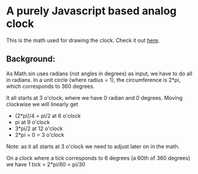 # A purely Javascript based analog clock

This is the math used for drawing the clock. Check it out [here](https://htmlpreview.github.io/?https://github.com/2bonahill/analog-clock/blob/main/index.html).

## Background:
 
As Math.sin uses radians (not angles in degrees) as input, we have to do all in radians. In a unit circle (where radius = 1), the circumference is 2*pi, which corresponds to 360 degrees.
  
It all starts at 3 o'clock, where we have 0 radian and 0 degrees. Moving clockwise we will linearly get 
- (2*pi)/4 = pi/2 at 6 o'clock
- pi at 9 o'clock
- 3*pi/2 at 12 o'clock
- 2*pi = 0 = 3 o'clock


Note: as it all starts at 3 o'clock we need to adjust later on in the math.
 
On a clock where a tick corresponds to 6 degrees (a 60th of 360 degrees) we have
1 tick = 2*pi/60 = pi/30
